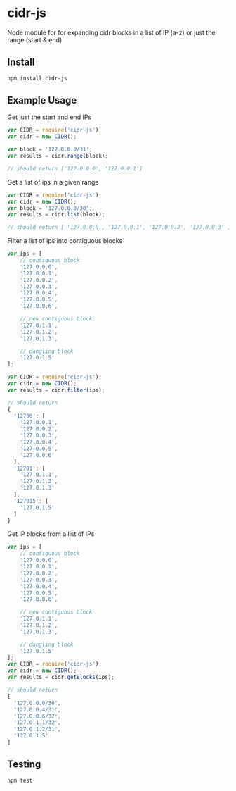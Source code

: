 # cidr-js
Node module for for expanding cidr blocks in a list of IP (a-z) or just the range (start &amp; end)

## Install
```bash
npm install cidr-js
```

## Example Usage
Get just the start and end IPs

```javascript
var CIDR = require('cidr-js');
var cidr = new CIDR();

var block = '127.0.0.0/31';
var results = cidr.range(block);

// should return ['127.0.0.0', '127.0.0.1']
```

Get a list of ips in a given range
```javascript
var CIDR = require('cidr-js');
var cidr = new CIDR();
var block = '127.0.0.0/30';
var results = cidr.list(block);

// should return [ '127.0.0.0', '127.0.0.1', '127.0.0.2', '127.0.0.3' ]
```

Filter a list of ips into contiguous blocks
```javascript
var ips = [
    // contiguous block
    '127.0.0.0',
    '127.0.0.1',
    '127.0.0.2',
    '127.0.0.3',
    '127.0.0.4',
    '127.0.0.5',
    '127.0.0.6',

    // new contiguous block
    '127.0.1.1',
    '127.0.1.2',
    '127.0.1.3',

    // dangling block
    '127.0.1.5'
];

var CIDR = require('cidr-js');
var cidr = new CIDR();
var results = cidr.filter(ips);

// should return
{
  '12700': [
    '127.0.0.1',
    '127.0.0.2',
    '127.0.0.3',
    '127.0.0.4',
    '127.0.0.5',
    '127.0.0.6'
  ],
  '12701': [
    '127.0.1.1',
    '127.0.1.2',
    '127.0.1.3'
  ],
  '127015': [
    '127.0.1.5'
  ]
}
```

Get IP blocks from a list of IPs
```javascript
var ips = [
    // contiguous block
    '127.0.0.0',
    '127.0.0.1',
    '127.0.0.2',
    '127.0.0.3',
    '127.0.0.4',
    '127.0.0.5',
    '127.0.0.6',

    // new contiguous block
    '127.0.1.1',
    '127.0.1.2',
    '127.0.1.3',

    // dangling block
    '127.0.1.5'
];
var CIDR = require('cidr-js');
var cidr = new CIDR();
var results = cidr.getBlocks(ips);

// should return
[
  '127.0.0.0/30',
  '127.0.0.4/31',
  '127.0.0.6/32',
  '127.0.1.1/32',
  '127.0.1.2/31',
  '127.0.1.5'
]
```

## Testing
```bash
npm test
```
